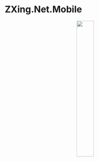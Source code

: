 # ZXing.Net.Mobile
<p align="center" width="100%">
    <img width="33%" src="https://profile-counter.glitch.me/muratbekler/count.svg"> 
</p>

